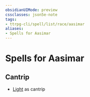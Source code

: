 ```yaml
---
obsidianUIMode: preview
cssclasses: json5e-note
tags:
- ttrpg-cli/spell/list/race/aasimar
aliases:
- Spells for Aasimar
---
```

# Spells for Aasimar

## Cantrip

- [Light](/3-Mechanics/CLI/spells/light-xphb.md "XPHB") as cantrip